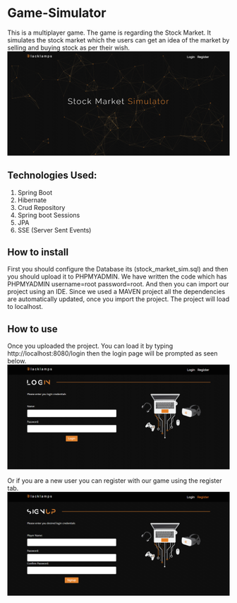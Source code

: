 # Game-Simulator
This is a multiplayer game. The game is regarding the Stock Market. It simulates the stock market which the users can get an idea of the market by selling and buying stock as per their wish.
![alt text](/stock_simulator/PIC.PNG "")

## Technologies Used:
1. Spring Boot
2. Hibernate
3. Crud Repository
4. Spring boot Sessions
5. JPA
6. SSE (Server Sent Events)

## How to install
First you should configure the Database its (stock_market_sim.sql) and then you should upload it to PHPMYADMIN. We have written the code which has PHPMYADMIN username=root password=root. And then you can import our project using an IDE. Since we used a MAVEN project all the dependencies are automatically updated, once you import the project. The project will load to localhost.

## How to use
Once you uploaded the project. You can load it by typing http://localhost:8080/login then the login page will be prompted as seen below.
![alt text](/stock_simulator/pic2.PNG "")

Or if you are a new user you can register with our game using the register tab.
![alt text](/stock_simulator/pic3.PNG "")
